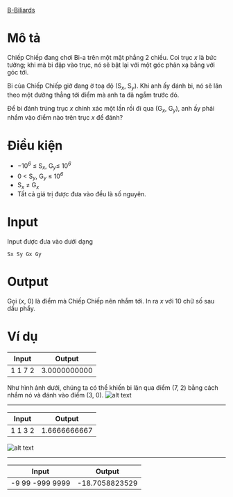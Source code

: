 [B-Biliards](https://atcoder.jp/contests/abc183/tasks/abc183_b)

# Mô tả
Chiếp Chiếp đang chơi Bi-a trên một mặt phẳng 2 chiều. Coi trục *x* là bức tường; khi mà bi đập vào trục, nó sẽ bật lại với một góc phản xạ bằng với góc tới.

Bi của Chiếp Chiếp giờ đang ở toạ độ (S<sub><i>x</i></sub>, S<sub><i>y</i></sub>). Khi anh ấy đánh bi, nó sẽ lăn theo một đường thẳng tới điểm mà anh ta đã ngắm trước đó.

Để bi đánh trúng trục *x* chính xác một lần rồi đi qua (G<sub><i>x</i></sub>, G<sub><i>y</i></sub>), anh ấy phải nhắm vào điểm nào trên trục *x* để đánh?
# Điều kiện
* −10<sup><i>6</i></sup> ≤ S<sub><i>x</i></sub>, G<sub><i>y</i></sub>≤ 10<sup><i>6</i></sup>
* 0 < S<sub><i>y</i></sub>, G<sub><i>y</i></sub> ≤ 10<sup><i>6</i></sup>
* S<sub><i>x</i></sub> ≠ G<sub><i>x</i></sub>
* Tất cả giá trị được đưa vào đều là số nguyên.
# Input
Input được đưa vào dưới dạng
```
Sx Sy Gx Gy
```
# Output
Gọi (*x*, 0) là điểm mà Chiếp Chiếp nên nhắm tới. In ra *x* với 10 chữ số sau dấu phẩy.
# Ví dụ
|Input|Output|
|-----|----- |
|1 1 7 2|3.0000000000|

Như hình ảnh dưới, chúng ta có thể khiến bi lăn qua điểm (7, 2) bằng cách nhắm nó và đánh vào điểm (3, 0).
![alt text](https://img.atcoder.jp/ghi/c9595d59f1139b808d4cf3d31d6b48ee.png)
<br>
***
|Input|Output|
|-----|----- |
|1 1 3 2|1.6666666667|

![alt text](https://img.atcoder.jp/ghi/4f2c808fddc9bb349999f8969996ebb9.png)
<br>
***
|Input|Output|
|-----|----- |
|-9 99 -999 9999|-18.7058823529|
